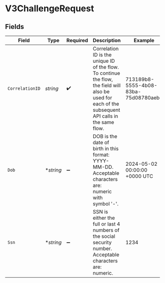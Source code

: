 # V3ChallengeRequest


## Fields

| Field                                                                                                                                                 | Type                                                                                                                                                  | Required                                                                                                                                              | Description                                                                                                                                           | Example                                                                                                                                               |
| ----------------------------------------------------------------------------------------------------------------------------------------------------- | ----------------------------------------------------------------------------------------------------------------------------------------------------- | ----------------------------------------------------------------------------------------------------------------------------------------------------- | ----------------------------------------------------------------------------------------------------------------------------------------------------- | ----------------------------------------------------------------------------------------------------------------------------------------------------- |
| `CorrelationID`                                                                                                                                       | *string*                                                                                                                                              | :heavy_check_mark:                                                                                                                                    | Correlation ID is the unique ID of the flow. To continue the flow, the field will also be used for each of the subsequent API calls in the same flow. | 713189b8-5555-4b08-83ba-75d08780aebd                                                                                                                  |
| `Dob`                                                                                                                                                 | **string*                                                                                                                                             | :heavy_minus_sign:                                                                                                                                    | DOB is the date of birth in this format: YYYY-MM-DD. Acceptable characters are: numeric with symbol '-'.                                              | 2024-05-02 00:00:00 +0000 UTC                                                                                                                         |
| `Ssn`                                                                                                                                                 | **string*                                                                                                                                             | :heavy_minus_sign:                                                                                                                                    | SSN is either the full or last 4 numbers of the social security number. Acceptable characters are: numeric.                                           | 1234                                                                                                                                                  |